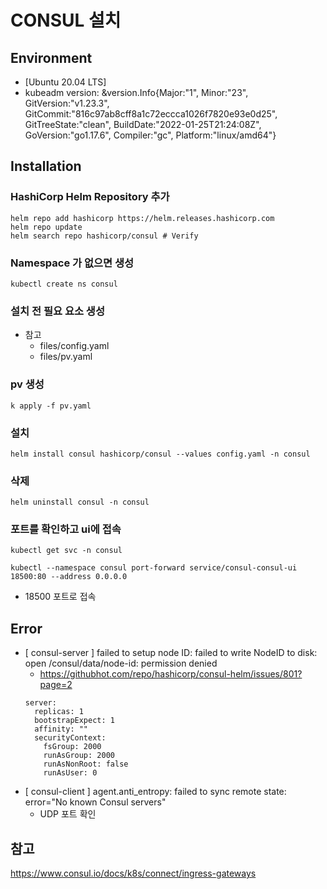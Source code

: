 # CONSUL 설치

## Environment
- [Ubuntu 20.04 LTS]
- kubeadm version: &version.Info{Major:"1", Minor:"23", GitVersion:"v1.23.3", GitCommit:"816c97ab8cff8a1c72eccca1026f7820e93e0d25", GitTreeState:"clean", BuildDate:"2022-01-25T21:24:08Z", GoVersion:"go1.17.6", Compiler:"gc", Platform:"linux/amd64"}

## Installation

### HashiCorp Helm Repository 추가
```
helm repo add hashicorp https://helm.releases.hashicorp.com
helm repo update
helm search repo hashicorp/consul # Verify
```

### Namespace 가 없으면 생성
```
kubectl create ns consul
```

### 설치 전 필요 요소 생성
- 참고
  - files/config.yaml
  - files/pv.yaml

### pv 생성
```
k apply -f pv.yaml
```

### 설치
```
helm install consul hashicorp/consul --values config.yaml -n consul
```

### 삭제
```
helm uninstall consul -n consul
```

### 포트를 확인하고 ui에 접속
```
kubectl get svc -n consul

kubectl --namespace consul port-forward service/consul-consul-ui 18500:80 --address 0.0.0.0
```
- 18500 포트로 접속

## Error
- [ consul-server ] failed to setup node ID: failed to write NodeID to disk: open /consul/data/node-id: permission denied
  - https://githubhot.com/repo/hashicorp/consul-helm/issues/801?page=2
  ```
  server:
    replicas: 1
    bootstrapExpect: 1
    affinity: ""
    securityContext:
      fsGroup: 2000
      runAsGroup: 2000
      runAsNonRoot: false
      runAsUser: 0
  ```
- [ consul-client ] agent.anti_entropy: failed to sync remote state: error="No known Consul servers"
  - UDP 포트 확인


## 참고
https://www.consul.io/docs/k8s/connect/ingress-gateways
